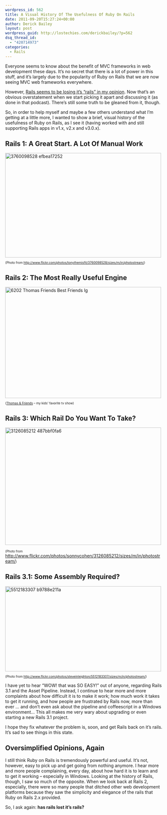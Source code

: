 ```yaml
---
wordpress_id: 562
title: A Visual History Of The Usefulness Of Ruby On Rails
date: 2011-09-20T15:27:24+00:00
author: Derick Bailey
layout: post
wordpress_guid: http://lostechies.com/derickbailey/?p=562
dsq_thread_id:
  - "420714973"
categories:
  - Rails
---
```

Everyone seems to know about the benefit of MVC frameworks in web development these days. It&#8217;s no secret that there is a lot of power in this stuff, and it&#8217;s largely due to the popularity of Ruby on Rails that we are now seeing MVC web frameworks everywhere.

However, [Rails seems to be losing it&#8217;s &#8220;rails&#8221; in my opinion](http://codertalkshow.com/home/2011/9/7/episode-5-blogging-motivations-slow-rails-tests-conference-s.html). Now that&#8217;s an obvious overstatement when we start picking it apart and discussing it (as done in that podcast). There&#8217;s still some truth to be gleaned from it, though.

So, in order to help myself and maybe a few others understand what I&#8217;m getting at a little more, I wanted to show a brief, visual history of the usefulness of Ruby on Rails, as I see it (having worked with and still supporting Rails apps in v1.x, v2.x and v3.0.x).

## Rails 1: A Great Start. A Lot Of Manual Work

<img style="border: 0px initial initial;" title="3760098528_efbea17252.jpg" src="https://lostechies.com/content/derickbailey/uploads/2011/09/3760098528_efbea17252.jpg" border="0" alt="3760098528 efbea17252" width="500" height="334" />

<p style="font-size: 10px;">
  (Photo from <a href="http://www.flickr.com/photos/tonythemisfit/3760098528/sizes/m/in/photostream/">http://www.flickr.com/photos/tonythemisfit/3760098528/sizes/m/in/photostream/</a>)
</p>

## Rails 2: The Most Really Useful Engine

<img title="6202_Thomas_&_Friends_Best_Friends_lg.jpg" src="https://lostechies.com/content/derickbailey/uploads/2011/09/6202_Thomas__Friends_Best_Friends_lg.jpg" border="0" alt="6202 Thomas Friends Best Friends lg" width="500" height="355" />

<p style="font-size: 10px;">
  (<a href="http://www.thomasandfriends.com/usa/Thomas.mvc/Home">Thomas & Friends</a> &#8211; my kids&#8217; favorite tv show)
</p>

## Rails 3: Which Rail Do You Want To Take?

<img title="3126085212_487bbf0fa6.jpg" src="https://lostechies.com/content/derickbailey/uploads/2011/09/3126085212_487bbf0fa6.jpg" border="0" alt="3126085212 487bbf0fa6" width="500" height="375" />

<span style="font-size: 10px;">(Photo from </span><a style="font-size: 10px;" href="http://www.flickr.com/photos/sonnycohen/3126085212/sizes/m/in/photostream/">http://www.flickr.com/photos/sonnycohen/3126085212/sizes/m/in/photostream/</a><span style="font-size: 10px;">)</span>

## Rails 3.1: Some Assembly Required?

<img title="5512183307_b9788e211a.jpg" src="https://lostechies.com/content/derickbailey/uploads/2011/09/5512183307_b9788e211a.jpg" border="0" alt="5512183307 b9788e211a" width="500" height="272" />

<p style="font-size: 10px;">
  (Photo from <a href="http://www.flickr.com/photos/steveinleighton/5512183307/sizes/m/in/photostream/">http://www.flickr.com/photos/steveinleighton/5512183307/sizes/m/in/photostream/</a>)
</p>

I have yet to hear &#8220;WOW! that was SO EASY!&#8221; out of anyone, regarding Rails 3.1 and the Asset Pipeline. Instead, I continue to hear more and more complaints about how difficult it is to make it work; how much work it takes to get it running, and how people are frustrated by Rails now, more than ever … and don&#8217;t even ask about the pipeline and coffeescript in a Windows environment… This all makes me very wary about upgrading or even starting a new Rails 3.1 project.

I hope they fix whatever the problem is, soon, and get Rails back on it&#8217;s rails. It&#8217;s sad to see things in this state.

## Oversimplified Opinions, Again

I still think Ruby on Rails is tremendously powerful and useful. It&#8217;s not, however, easy to pick up and get going from nothing anymore. I hear more and more people complaining, every day, about how hard it is to learn and to get it working &#8211; especially in Windows. Looking at the history of Rails, though, I saw so much of the opposite. When we look back at Rails 2, especially, there were so many people that ditched other web development platforms because they saw the simplicity and elegance of the rails that Ruby on Rails 2.x provided.

So, I ask again: **has rails lost it&#8217;s rails?**